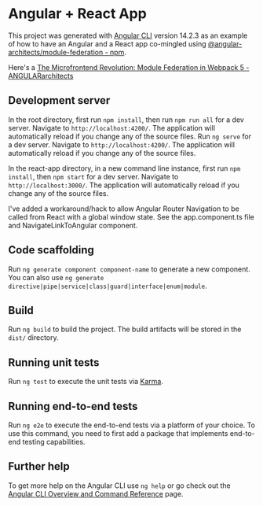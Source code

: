 # Angular + React App

This project was generated with [Angular CLI](https://github.com/angular/angular-cli) version 14.2.3 as an example of how to have an Angular and a React app co-mingled using [@angular-architects/module-federation - npm](https://www.npmjs.com/package/@angular-architects/module-federation).

Here's a [The Microfrontend Revolution: Module Federation in Webpack 5 - ANGULARarchitects](https://www.angulararchitects.io/aktuelles/the-microfrontend-revolution-module-federation-in-webpack-5/)


## Development server

In the root directory, first run `npm install`, then run `npm run all` for a dev server. Navigate to `http://localhost:4200/`. The application will automatically reload if you change any of the source files.
Run `ng serve` for a dev server. Navigate to `http://localhost:4200/`. The application will automatically reload if you change any of the source files.

In the react-app directory, in a new command line instance, first run `npm install`, then  `npm start` for a dev server. Navigate to `http://localhost:3000/`. The application will automatically reload if you change any of the source files.

I've added a workaround/hack to allow Angular Router Navigation to be called from React with a global window state. See the app.component.ts file and NavigateLinkToAngular component.

## Code scaffolding

Run `ng generate component component-name` to generate a new component. You can also use `ng generate directive|pipe|service|class|guard|interface|enum|module`.

## Build

Run `ng build` to build the project. The build artifacts will be stored in the `dist/` directory.

## Running unit tests

Run `ng test` to execute the unit tests via [Karma](https://karma-runner.github.io).

## Running end-to-end tests

Run `ng e2e` to execute the end-to-end tests via a platform of your choice. To use this command, you need to first add a package that implements end-to-end testing capabilities.

## Further help

To get more help on the Angular CLI use `ng help` or go check out the [Angular CLI Overview and Command Reference](https://angular.io/cli) page.
